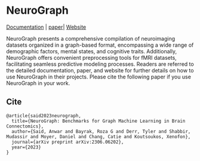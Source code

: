 # NeuroGraph

[Documentation](https://neurograph.readthedocs.io/en/latest/) | [paper](https://arxiv.org/pdf/2306.06202.pdf)| [Website](https://anwar-said.github.io/anwarsaid/neurograph.html)

NeuroGraph presents a comprehensive compilation of neuroimaging datasets organized in a graph-based format, encompassing a wide range of demographic factors, mental states, and cognitive traits. Additionally, NeuroGraph offers convenient preprocessing tools for fMRI datasets, facilitating seamless predictive modeling processes. Readers are referred to the detailed documentation, paper, and website for further details on how to use NeuroGraph in their projects. Please cite the following paper if you use NeuroGraph in your work. 




## Cite

```
@article{said2023neurograph,
  title={NeuroGraph: Benchmarks for Graph Machine Learning in Brain Connectomics},
  author={Said, Anwar and Bayrak, Roza G and Derr, Tyler and Shabbir, Mudassir and Moyer, Daniel and Chang, Catie and Koutsoukos, Xenofon},
  journal={arXiv preprint arXiv:2306.06202},
  year={2023}
}
```